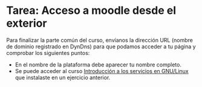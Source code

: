 # Tarea: Acceso a moodle desde el exterior

Para finalizar la parte común del curso, envíanos la dirección URL (nombre de dominio registrado en DynDns) para que podamos acceder a tu página y comprobar los siguientes puntos:

* En el nombre de la plataforma debe aparecer tu nombre completo.
* Se puede acceder al curso <a href="http://www.josedomingo.org/web/mod/url/view.php?id=1991">Introducción a los servicios en GNU/Linux</a> que instalaste en un ejercicio anterior.


